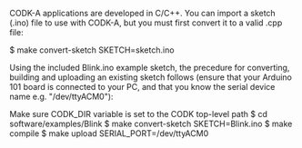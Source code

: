 CODK-A applications are developed in C/C++. You can import a sketch (.ino)
file to use with CODK-A, but you must first convert it to a valid .cpp
file:

  $ make convert-sketch SKETCH=sketch.ino

Using the included Blink.ino example sketch, the precedure for converting,
building and uploading an existing sketch follows (ensure that your
Arduino 101 board is connected to your PC, and that you know the serial
device name e.g. "/dev/ttyACM0"):

  Make sure CODK_DIR variable is set to the CODK top-level path
  $ cd software/examples/Blink
  $ make convert-sketch SKETCH=Blink.ino
  $ make compile
  $ make upload SERIAL_PORT=/dev/ttyACM0
